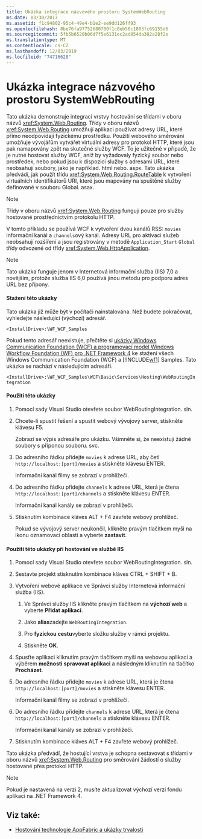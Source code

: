 ```yaml
---
title: Ukázka integrace názvového prostoru SystemWebRouting
ms.date: 03/30/2017
ms.assetid: f1c94802-95c4-49e4-b1e2-ee9dd126ff93
ms.openlocfilehash: 8be76fa97752680700f1c0eb56c1803fc69155d6
ms.sourcegitcommit: 5fb5b6520b06d7f5e6131ec2ad854da302a28f2e
ms.translationtype: MT
ms.contentlocale: cs-CZ
ms.lasthandoff: 12/03/2019
ms.locfileid: "74716628"
---
```

# <a name="systemwebrouting-integration-sample"></a>Ukázka integrace názvového prostoru SystemWebRouting
Tato ukázka demonstruje integraci vrstvy hostování se třídami v oboru názvů <xref:System.Web.Routing>. Třídy v oboru názvů <xref:System.Web.Routing> umožňují aplikaci používat adresy URL, které přímo neodpovídají fyzickému prostředku. Použití webového směrování umožňuje vývojářům vytvářet virtuální adresy pro protokol HTTP, které jsou pak namapovány zpět na skutečné služby WCF. To je užitečné v případě, že je nutné hostovat služby WCF, aniž by vyžadovaly fyzický soubor nebo prostředek, nebo pokud jsou k dispozici služby s adresami URL, které neobsahují soubory, jako je například. html nebo. aspx. Tato ukázka předvádí, jak použít třídu <xref:System.Web.Routing.RouteTable> k vytvoření virtuálních identifikátorů URI, které jsou mapovány na spuštěné služby definované v souboru Global. asax. 

> [!NOTE]
> Třídy v oboru názvů <xref:System.Web.Routing> fungují pouze pro služby hostované prostřednictvím protokolu HTTP.  
  
V tomto příkladu se používá WCF k vytvoření dvou kanálů RSS: `movies` informační kanál a `channels`ový kanál. Adresy URL pro aktivaci služeb neobsahují rozšíření a jsou registrovány v metodě `Application_Start` `Global` třídy odvozené od třídy <xref:System.Web.HttpApplication>.  
  
> [!NOTE]
> Tato ukázka funguje jenom v Internetová informační služba (IIS) 7,0 a novějším, protože služba IIS 6,0 používá jinou metodu pro podporu adres URL bez přípony.  

#### <a name="to-download-this-sample"></a>Stažení této ukázky
  
Tato ukázka již může být v počítači nainstalována. Než budete pokračovat, vyhledejte následující (výchozí) adresář.  
   
`<InstallDrive>:\WF_WCF_Samples`  
   
 Pokud tento adresář neexistuje, přečtěte si [ukázky Windows Communication Foundation (WCF) a programovací model Windows Workflow Foundation (WF) pro .NET Framework 4](https://www.microsoft.com/download/details.aspx?id=21459) ke stažení všech Windows Communication Foundation (WCF) a [!INCLUDE[wf1](../../../../includes/wf1-md.md)] Samples. Tato ukázka se nachází v následujícím adresáři.  
   
`<InstallDrive>:\WF_WCF_Samples\WCF\Basic\Services\Hosting\WebRoutingIntegration`  
  
#### <a name="to-use-this-sample"></a>Použití této ukázky  
  
1. Pomocí sady Visual Studio otevřete soubor WebRoutingIntegration. sln.  
  
2. Chcete-li spustit řešení a spustit webový vývojový server, stiskněte klávesu F5.  
  
     Zobrazí se výpis adresáře pro ukázku. Všimněte si, že neexistují žádné soubory s příponou souboru. svc.  
  
3. Do adresního řádku přidejte `movies` k adrese URL, aby četl `http://localhost:[port]/movies` a stiskněte klávesu ENTER.  
  
     Informační kanál filmy se zobrazí v prohlížeči.  
  
4. Do adresního řádku přidejte `channels` k adrese URL, která je čtena `http://localhost:[port]/channels` a stiskněte klávesu ENTER.  
  
     Informační kanál kanály se zobrazí v prohlížeči.  
  
5. Stisknutím kombinace kláves ALT + F4 zavřete webový prohlížeč.  
  
     Pokud se vývojový server neukončil, klikněte pravým tlačítkem myši na ikonu oznamovací oblasti a vyberte **zastavit**.  
  
#### <a name="to-use-this-sample-when-hosted-in-iis"></a>Použití této ukázky při hostování ve službě IIS  
  
1. Pomocí sady Visual Studio otevřete soubor WebRoutingIntegration. sln.  
  
2. Sestavte projekt stisknutím kombinace kláves CTRL + SHIFT + B.  
  
3. Vytvoření webové aplikace ve Správci služby Internetová informační služba (IIS).  
  
    1. Ve Správci služby IIS klikněte pravým tlačítkem na **výchozí web** a vyberte **Přidat aplikaci**.  
  
    2. Jako **alias**zadejte `WebRoutingIntegration`.  
  
    3. Pro **fyzickou cestu**vyberte složku služby v rámci projektu.  
  
    4. Stiskněte **OK**.  
  
4. Spusťte aplikaci kliknutím pravým tlačítkem myši na webovou aplikaci a výběrem **možnosti spravovat aplikaci** a následným kliknutím na tlačítko **Procházet**.  
  
5. Do adresního řádku přidejte `movies` k adrese URL, která je čtena `http://localhost:[port]/movies` a stiskněte klávesu ENTER.  
  
     Informační kanál filmy se zobrazí v prohlížeči.  
  
6. Do adresního řádku přidejte `channels` k adrese URL, která je čtena `http://localhost:[port]/channels` a stiskněte klávesu ENTER.  
  
     Informační kanál kanály se zobrazí v prohlížeči.  
  
7. Stisknutím kombinace kláves ALT + F4 zavřete webový prohlížeč.  
  
 Tato ukázka předvádí, že hostující vrstva je schopna sestavovat s třídami v oboru názvů <xref:System.Web.Routing> pro směrování žádostí o služby hostované přes protokol HTTP.  
  
> [!NOTE]
> Pokud je nastavená na verzi 2, musíte aktualizovat výchozí verzi fondu aplikací na .NET Framework 4.  
  
## <a name="see-also"></a>Viz také:

- [Hostování technologie AppFabric a ukázky trvalosti](https://go.microsoft.com/fwlink/?LinkId=193961)
